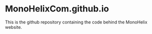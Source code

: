 # MonoHelixCom.github.io
This is the github repository containing the code behind the MonoHelix website.
